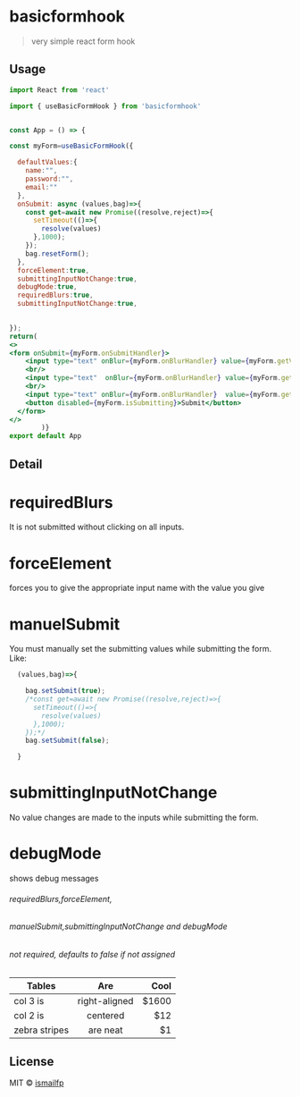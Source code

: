 # basicformhook

> very simple react form hook





## Usage

```jsx
import React from 'react'

import { useBasicFormHook } from 'basicformhook'


const App = () => {

const myForm=useBasicFormHook({

  defaultValues:{
    name:"",
    password:"",
    email:""
  },
  onSubmit: async (values,bag)=>{
    const get=await new Promise((resolve,reject)=>{
      setTimeout(()=>{
        resolve(values)
      },1000);
    });
    bag.resetForm();
  },
  forceElement:true,
  submittingInputNotChange:true,
  debugMode:true,
  requiredBlurs:true,
  submittingInputNotChange:true,
  

});
return(
<>
<form onSubmit={myForm.onSubmitHandler}>
    <input type="text" onBlur={myForm.onBlurHandler} value={myForm.getValues.name} onChange={myForm.onChangeHandler} placeholder='Name' name='name'/>
    <br/>
    <input type="text"  onBlur={myForm.onBlurHandler} value={myForm.getValues.password} onChange={myForm.onChangeHandler} placeholder='password' name='password'/>
    <br/>
    <input type="text" onBlur={myForm.onBlurHandler}  value={myForm.getValues.email} onChange={myForm.onChangeHandler} placeholder='email' name='email'/>
    <button disabled={myForm.isSubmitting}>Submit</button>
  </form>
</>
        )}
export default App

```

## Detail



# requiredBlurs
It is not submitted without clicking on all inputs.

# forceElement
forces you to give the appropriate input name with the value you give

# manuelSubmit
You must manually set the submitting values ​​while submitting the form.
Like:
```jsx
  (values,bag)=>{

    bag.setSubmit(true);
    /*const get=await new Promise((resolve,reject)=>{
      setTimeout(()=>{
        resolve(values)
      },1000);
    });*/
    bag.setSubmit(false);

  }
```
# submittingInputNotChange
No value changes are made to the inputs while submitting the form.

# debugMode
shows debug messages




###### requiredBlurs,forceElement,
###### manuelSubmit,submittingInputNotChange and debugMode 
###### not required, defaults to false if not assigned


| Tables        | Are           | Cool  |
| ------------- |:-------------:| -----:|
| col 3 is      | right-aligned | $1600 |
| col 2 is      | centered      |   $12 |
| zebra stripes | are neat      |    $1 |


## License

MIT © [ismailfp](https://github.com/ismailfp)
